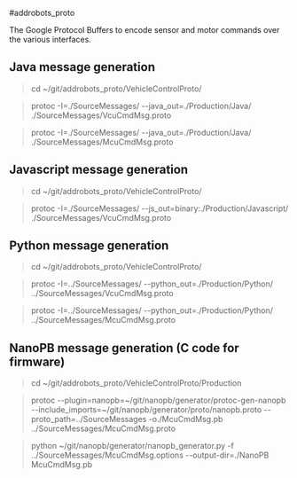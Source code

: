 #addrobots_proto

The Google Protocol Buffers to encode sensor and motor commands over the various interfaces.

## Java message generation

>cd ~/git/addrobots_proto/VehicleControlProto/

>protoc -I=./SourceMessages/ --java_out=./Production/Java/ ./SourceMessages/VcuCmdMsg.proto

>protoc -I=./SourceMessages/ --java_out=./Production/Java/ ./SourceMessages/McuCmdMsg.proto

## Javascript message generation

>cd ~/git/addrobots_proto/VehicleControlProto/

>protoc -I=./SourceMessages/ --js_out=binary:./Production/Javascript/ ./SourceMessages/VcuCmdMsg.proto

## Python message generation

>cd ~/git/addrobots_proto/VehicleControlProto/

>protoc -I=../SourceMessages/ --python_out=./Production/Python/ ../SourceMessages/VcuCmdMsg.proto

>protoc -I=../SourceMessages/ --python_out=./Production/Python/ ../SourceMessages/McuCmdMsg.proto

## NanoPB message generation (C code for firmware)

>cd ~/git/addrobots_proto/VehicleControlProto/Production

>protoc --plugin=nanopb=~/git/nanopb/generator/protoc-gen-nanopb --include_imports=~/git/nanopb/generator/proto/nanopb.proto --proto_path=../SourceMessages -o./McuCmdMsg.pb ../SourceMessages/McuCmdMsg.proto

>python ~/git/nanopb/generator/nanopb_generator.py -f ../SourceMessages/McuCmdMsg.options --output-dir=./NanoPB McuCmdMsg.pb
